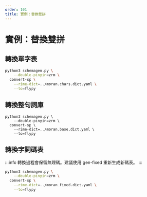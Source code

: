 ```yaml
---
order: 101
title: 實例：替換雙拼
---
```


# 實例：替換雙拼

## 轉換單字表

```bash
python3 schemagen.py \
    --double-pinyin=zrm \
  convert-sp \
    --rime-dict=../moran.chars.dict.yaml \
    --to=flypy
```

## 轉換整句詞庫

```
python3 schemagen.py \
    --double-pinyin=zrm \
  convert-sp \
    --rime-dict=../moran.base.dict.yaml \
    --to=flypy
```

## 轉換字詞碼表

:::info
轉換過程會保留無理碼。建議使用 gen-fixed 重新生成新碼表。
:::

```bash
python3 schemagen.py \
    --double-pinyin=zrm \
  convert-sp \
    --rime-dict=../moran_fixed.dict.yaml \
    --to=flypy
```
